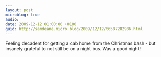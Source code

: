 ```yaml
---
layout: post
microblog: true
audio: 
date: 2009-12-12 01:00:00 +0100
guid: http://samdeane.micro.blog/2009/12/12/t6587282986.html
---
```

Feeling decadent for getting a cab home from the Christmas bash - but insanely grateful to not still be on a night bus. Was a good night!
